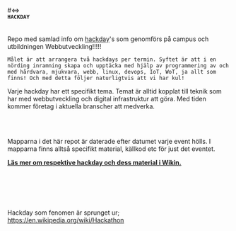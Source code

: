 
#<=>  
**`HACKDAY`**    
<br>
<br>
Repo med samlad info om <a href="http://hackdaymanifesto.com/">hackday</a>'s som genomförs på campus och utbildningen Webbutveckling!!!!!    


`Målet är att arrangera två hackdays per termin. Syftet är att i en nörding inramning skapa och upptäcka med hjälp av programmering av och med hårdvara, mjukvara, webb, linux, devops, IoT, WoT, ja allt som finns! Och med detta följer naturligtvis att vi har kul!`  


Varje hackday har ett specifikt tema. Temat är alltid kopplat till teknik som har med webbutveckling och digital infrastruktur att göra. Med tiden kommer företag i aktuella branscher att medverka.  

<br>
<br>

Mapparna i det här repot är daterade efter datumet varje event hölls. I mapparna finns alltså specifikt material, källkod etc för just det eventet.




**<a href="https://github.com/dite-bth/hackday/wiki">Läs mer om respektive hackday och dess material i Wikin.</a>**




<br>
<br>
<br>
<br>



Hackday som fenomen är sprunget ur;  
https://en.wikipedia.org/wiki/Hackathon  

